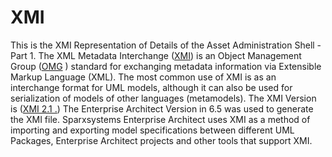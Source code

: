# XMI
This is the XMI Representation of Details of the Asset Administration Shell - Part 1.
The XML Metadata Interchange ([XMI](https://de.wikipedia.org/wiki/XML_Metadata_Interchange)) is an Object Management Group ([OMG](https://de.wikipedia.org/wiki/Unified_Modeling_Language) ) standard for exchanging metadata information via Extensible Markup Language (XML).
The most common use of XMI is as an interchange format for UML models, although it can also be used for serialization of models of other languages (metamodels). The XMI Version is ([XMI 2.1 .](https://www.omg.org/spec/XMI/2.1/About-XMI/))
The Enterprise Architect Version in 6.5 was used to generate the XMI file. Sparxsystems Enterprise Architect uses XMI as a method of importing and exporting model specifications between different UML Packages, Enterprise Architect projects and other tools that support XMI.
